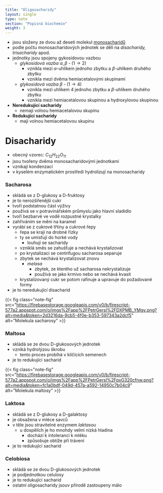 ```yaml
---
title: "Oligosacharidy"
layout: single
type: note
section: "Popisná biochemie"
weight: 3
---
```

- jsou složeny ze dvou až deseti molekul [monosacharidů](/notes/research/chemistry/biochemistry/descriptive-biochemistry/monosaccharides)
- podle počtu monosacharidových jednotek se dělí na _disacharidy, trisacharidy_ apod.
- jednotky jsou spojeny gykosidovou vazbou
    - _glykosidová vazba_ $\alpha,\beta$ - $(1\rightarrow{2})$
        -  vznikla mezi $\alpha$-uhlíkem jednoho zbytku a $\beta$-uhlíkem druhého zbytku
        - vznikla mezi dvěma hemiacetalovými skupinami
    - _glykosidová vazba_ $\beta$ - $(1\rightarrow{4})$
        - vznikla mezi uhlíkem 4 jednoho zbytku a $\beta$-uhlíkem druhého zbytku
        - vznikla mezi hemiacetalovou skupinou a hydroxylovou skupinou
- **Neredukující sacharidy**
    - nemají volnou hemiacetalovou skupinu
- **Redukující sacharidy**
    - mají volnou hemiacetalovou skupinu
# Disacharidy
- obecný vzorec: $C_{12}H_{22}O_{11}$
- jsou tvořeny dvěma monosacharidovými jednotkami
- vznikají kondenzací
- v kyselém enzymatickém prostředí hydrolizují na monosacharidy
### Sacharosa
- skládá se z D-glukosy a D-fruktosy
- je to nerozšířenější cukr
- tvoří podstatnou část výživy
- používá se v potravinářském průmyslu jako hlavní sladidlo
- tvoří bezbarvé ve vodě rozpustné krystalky
- zahříváním se mění na karamel
- vyrábí se z cukrové třtiny a cukrové řepy
    - řepa se krají na drobné řízky
    - ty se umisťují do horké vody
        - louhují se sacharidy
    - vzniklá směs se zahušťuje a nechává krystalizovat
    - po krystalizaci se centrifugou sacharosa separuje
    - zbytek se nechává krystalizovat znovu
        - _melasa_
            - zbytek, ze kterého už sacharosa nekrystalizuje
            - používá se jako krmivo nebo se nechává kvasit
    - krystalizovaný cukr se potom rafinuje a upravuje do požadované formy
- je to neredukující disacharid

{{< fig class="note-fig" src="https://firebasestorage.googleapis.com/v0/b/firescript-577a2.appspot.com/o/imgs%2Fapp%2FPetrGersl%2FDXPMB_YMgy.png?alt=media&token=2d3216da-9cb5-4f0e-b353-597343a2dcf5" alt="Molekula sacharosy" >}}

### Maltosa
- skládá se ze dvou D-glukosových jednotek
- vzniká hydrolýzou škrobu
    - tento proces probíhá v klíčících semenech
- je to redukující sacharid

{{< fig class="note-fig" src="https://firebasestorage.googleapis.com/v0/b/firescript-577a2.appspot.com/o/imgs%2Fapp%2FPetrGersl%2FpxG320cfnw.png?alt=media&token=fc1a0bdf-049d-457a-a592-14950c7b04c9" alt="Molekula maltosy" >}}

### Laktosa
- skládá se z D-glukosy a D-galaktosy
- je obsažena v mléce savců
- v těle jsou stravitelné enzymem _laktasou_
    - u dospělích je ho mnohdy velmi nízká hladina
        - dochází k intoleranci k mléku
        - způsobuje obtíže při trávení
- je to redukující sacharid 
### Celobiosa
- skládá se ze dvou D-glukosových jednotek
- je podjednotkou celulosy
- je to redukující sacharid
- ostatní oligosacharidy jsouv přírodě zastoupeny málo